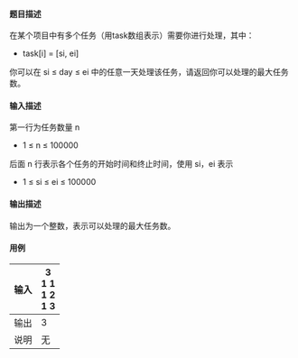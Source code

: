 #### 题目描述

在某个项目中有多个任务（用task数组表示）需要你进行处理，其中：

* task[i] = [si, ei]

你可以在 si ≤ day ≤ ei 中的任意一天处理该任务，请返回你可以处理的最大任务数。

#### 输入描述

第一行为任务数量 n

* 1 ≤ n ≤ 100000

后面 n 行表示各个任务的开始时间和终止时间，使用 si，ei 表示

* 1 ≤ si ≤ ei ≤ 100000

#### 输出描述

输出为一个整数，表示可以处理的最大任务数。

#### 用例


| 输入 | 3<br/>1 1<br/>1 2<br/>1 3 |
| ------ | --------------------------- |
| 输出 | 3                         |
| 说明 | 无                        |
